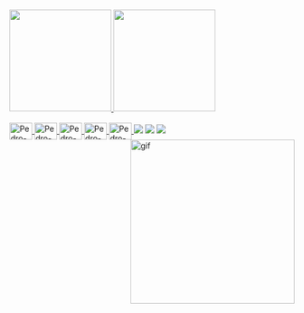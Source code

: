 ### 

<div>
  <a href="https://github.com/PEDROS4N">
  <img height="180em" src="https://github-readme-stats.vercel.app/api?username=PEDROS4N&show_icons=true&theme=dracula&include_all_commits=true&count_private=true"/>
  <img height="180em" src="https://github-readme-stats.vercel.app/api/top-langs/?username=PEDROS4N&layout=compact&langs_count=168&theme=dracula"/>
</div>

<div style="display: inline_block"> <br>
  <img align="center" alt="Pedro-Js" height="30" width="40 src="<img src="https://cdn.jsdelivr.net/gh/devicons/devicon/icons/javascript/javascript-original.svg" />
  <img align="center" alt="Pedro-Node" height="30" width="40 src="<img src="https://cdn.jsdelivr.net/gh/devicons/devicon/icons/nodejs/nodejs-original.svg" />
  <img align="center" alt="Pedro-Html" height="30" width="40 src="<img src="https://cdn.jsdelivr.net/gh/devicons/devicon/icons/html5/html5-original.svg" />
  <img align="center" alt="Pedro-Css" height="30" width="40 src="<img src="https://cdn.jsdelivr.net/gh/devicons/devicon/icons/css3/css3-original.svg" />
  <img align="center" alt="Pedro-Bootstrap" height="30" width="40 src="<img src="https://cdn.jsdelivr.net/gh/devicons/devicon/icons/bootstrap/bootstrap-original.svg" />
  <img align="right" alt="gif" src="https://cdn.discordapp.com/attachments/1141385771903877252/1141385928779255988/chainsaw-man-pochita_1.gif" height="290" width="290>
</div><br>

<div>
  <a href="https://www.linkedin.com/in/pedro-augusto-10659b198/" target="_blank"><img src="https://img.shields.io/badge/LinkedIn-0077B5?style=for-the-badge&logo=linkedin&logoColor=white" target="_blank"></a>
  <a href="https://myanimelist.net/profile/PEDROS4N" target="_blank"><img src="https://img.shields.io/badge/Myanimelist-2E51A2?style=for-the-badge&logo=myanimelist&logoColor=white" target="_blank"></a>
  <a href="https://steamcommunity.com/profiles/76561198972098491/" target="_blank"><img src="https://img.shields.io/badge/Steam-000000?style=for-the-badge&logo=steam&logoColor=white" target="_blank"></a>
</div>

